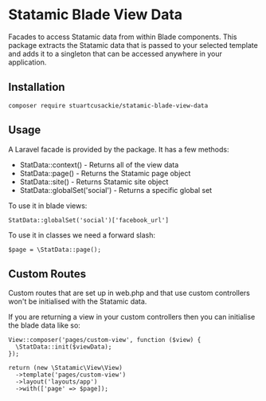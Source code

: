 # Statamic Blade View Data

Facades to access Statamic data from within Blade components. This package extracts the Statamic data that is passed to your selected template and adds it to a singleton that can be accessed anywhere in your application.


## Installation

```
composer require stuartcusackie/statamic-blade-view-data
```

## Usage

A Laravel facade is provided by the package. It has a few methods:
- StatData::context() - Returns all of the view data
- StatData::page() - Returns the Statamic page object
- StatData::site() - Returns Statamic site object
- StatData::globalSet('social') - Returns a specific global set

To use it in blade views:

```
StatData::globalSet('social')['facebook_url']
```

To use it in classes we need a forward slash:

```
$page = \StatData::page();
```


## Custom Routes

Custom routes that are set up in web.php and that use custom controllers won't be initialised with the Statamic data.

If you are returning a view in your custom controllers then you can initialise the blade data like so:

```
View::composer('pages/custom-view', function ($view) {
  \StatData::init($viewData);
});

return (new \Statamic\View\View)
  ->template('pages/custom-view')
  ->layout('layouts/app')
  ->with(['page' => $page]);
```
